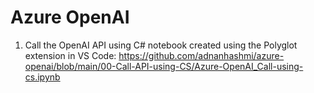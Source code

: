 # Azure OpenAI

1. Call the OpenAI API using C# notebook created using the Polyglot extension in VS Code: https://github.com/adnanhashmi/azure-openai/blob/main/00-Call-API-using-CS/Azure-OpenAI_Call-using-cs.ipynb
